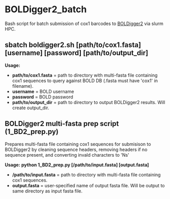# BOLDigger2_batch
Bash script for batch submission of cox1 barcodes to [BOLDigger2](https://github.com/DominikBuchner/BOLDigger2) via slurm HPC.



## sbatch boldigger2.sh [path/to/cox1.fasta] [username] [password] [path/to/output_dir]

**Usage:**
- **path/to/cox1.fasta** = path to directory with multi-fasta file containing cox1 sequences to query against BOLD DB (.fasta must have 'cox1' in filename).
- **username** = BOLD username
- **password** = BOLD password
- **path/to/output_dir** = path to directory to output BOLDigger2 results. Will create output_dir.



## BOLDigger2 multi-fasta prep script (1_BD2_prep.py)
Prepares multi-fasta file containing cox1 sequences for submisison to BOLDigger2 by cleaning sequence headers, removing  headers if no sequence present, and converting invald characters to 'Ns'

**Usage:**
**python 1_BD2_prep.py [/path/to/input.fasta] [output.fasta]**
- **/path/to/input.fasta** = path to directory with multi-fasta file containing cox1 sequences.
- **output.fasta** = user-specified name of output fasta file. Will be output to same directory as input fasta file.

